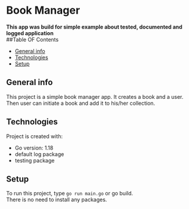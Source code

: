 # Book Manager
<b>This app was build for simple example about tested, documented and logged application</b>
<br>
##Table OF Contents
* [General info](#general-info)
* [Technologies](#technologies)
* [Setup](#setup)

## General info
This project is a simple book manager app. It creates a book and a user. Then user can initiate a book and add it to his/her collection.

## Technologies
Project is created with:
* Go version: 1.18
* default log package
* testing package

## Setup
To run this project, type `go run main.go` or go build. <br/>
There is no need to install any packages.





